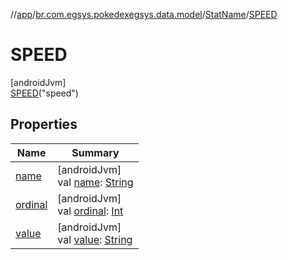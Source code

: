 //[app](../../../../index.md)/[br.com.egsys.pokedexegsys.data.model](../../index.md)/[StatName](../index.md)/[SPEED](index.md)

# SPEED

[androidJvm]\
[SPEED](index.md)("speed")

## Properties

| Name | Summary |
|---|---|
| [name](../../-type-color/-r-o-c-k/index.md#-372974862%2FProperties%2F-912451524) | [androidJvm]<br>val [name](../../-type-color/-r-o-c-k/index.md#-372974862%2FProperties%2F-912451524): [String](https://kotlinlang.org/api/latest/jvm/stdlib/kotlin/-string/index.html) |
| [ordinal](../../-type-color/-r-o-c-k/index.md#-739389684%2FProperties%2F-912451524) | [androidJvm]<br>val [ordinal](../../-type-color/-r-o-c-k/index.md#-739389684%2FProperties%2F-912451524): [Int](https://kotlinlang.org/api/latest/jvm/stdlib/kotlin/-int/index.html) |
| [value](../value.md) | [androidJvm]<br>val [value](../value.md): [String](https://kotlinlang.org/api/latest/jvm/stdlib/kotlin/-string/index.html) |
